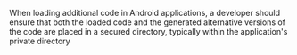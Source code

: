 When loading additional code in Android applications, a developer should ensure that both the loaded code and the generated alternative versions of the code are placed in a secured directory, typically within the application's private directory